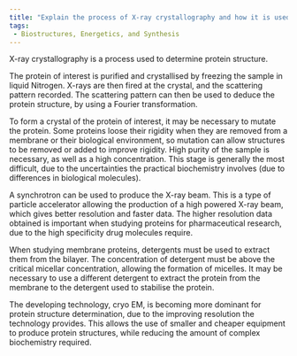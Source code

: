 ```yaml
---
title: "Explain the process of X-ray crystallography and how it is used to determine protein structure."
tags:
 - Biostructures, Energetics, and Synthesis
---
```

X-ray crystallography is a process used to determine protein structure.

The protein of interest is purified and crystallised by freezing the sample in liquid Nitrogen. X-rays are then fired at the crystal, and the scattering pattern recorded. The scattering pattern can then be used to deduce the protein structure, by using a Fourier transformation. 

To form a crystal of the protein of interest, it may be necessary to mutate the protein. Some proteins loose their rigidity when they are removed from a membrane or their biological environment, so mutation can allow structures to be removed or added to improve rigidity. High purity of the sample is necessary, as well as a high concentration. This stage is generally the most difficult, due to the uncertainties the practical biochemistry involves (due to differences in biological molecules). 

A synchrotron can be used to produce the X-ray beam. This is a type of particle accelerator allowing the production of a high powered X-ray beam, which gives better resolution and faster data. The higher resolution data obtained is important when studying proteins for pharmaceutical research, due to the high specificity drug molecules require. 

When studying membrane proteins, detergents must be used to extract them from the bilayer. The concentration of detergent must be above the critical micellar concentration, allowing the formation of micelles. It may be necessary to use a different detergent to extract the protein from the membrane to the detergent used to stabilise the protein. 

The developing technology, cryo EM, is becoming more dominant for protein structure determination, due to the improving resolution the technology provides. This allows the use of smaller and cheaper equipment to produce protein structures, while reducing the amount of complex biochemistry required. 
